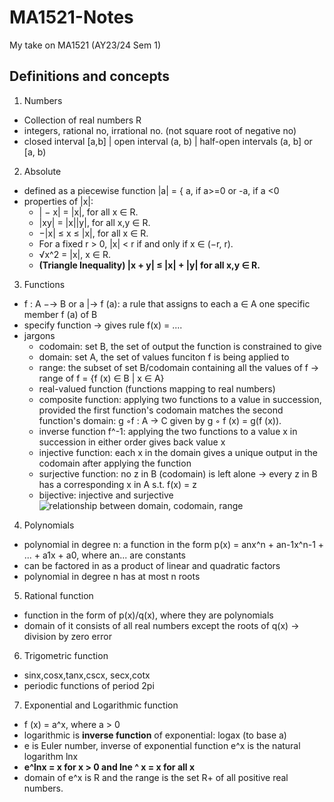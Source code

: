 # MA1521-Notes
My take on MA1521 (AY23/24 Sem 1)

## Definitions and concepts

1. Numbers
- Collection of real numbers R
- integers, rational no, irrational no. (not square root of negative no)
- closed interval [a,b] | open interval (a, b) | half-open intervals (a, b] or [a, b)

2. Absolute
- defined as a piecewise function |a| = { a, if a>=0 or -a, if a <0
- properties of |x|:
  - | − x| = |x|, for all x ∈ R.
  - |xy| = |x||y|, for all x,y ∈ R.
  - −|x| ≤ x ≤ |x|, for all x ∈ R.
  - For a fixed r > 0, |x| < r if and only if x ∈ (−r, r).
  - √x^2 = |x|, x ∈ R.
  - **(Triangle Inequality) |x + y| ≤ |x| + |y| for all x,y ∈ R.**
 
3. Functions
- f : A −→ B or a |→ f (a): a rule that assigns to each a ∈ A one specific member f (a) of B
- specify function -> gives rule f(x) = ....
- jargons
  - codomain: set B, the set of output the function is constrained to give 
  - domain: set A, the set of values funciton f is being applied to 
  - range: the subset of set B/codomain containing all the values of f -> range of f = {f (x) ∈ B | x ∈ A}
  - real-valued function (functions mapping to real numbers)
  - composite function: applying two functions to a value in succession, provided the first function's codomain matches the second function's domain:
g ◦f : A → C given by g ◦ f (x) = g(f (x)).
  - inverse function f^-1: applying the two functions to a value x in succession in either order gives back value x
  - injective function: each x in the domain gives a unique output in the codomain after applying the function
  - surjective function: no z in B (codomain) is left alone -> every z in B has a corresponding x in A s.t. f(x) = z
  - bijective: injective and surjective
![relationship between domain, codomain, range](https://en.wikipedia.org/wiki/Codomain#/media/File:Codomain2.SVG)

4. Polynomials
- polynomial in degree n: a function in the form p(x) = anx^n + an-1x^n-1 + ... + a1x + a0, where an... are constants
- can be factored in as a product of linear and quadratic factors
- polynomial in degree n has at most n roots

5. Rational function
- function in the form of p(x)/q(x), where they are polynomials
- domain of it consists of all real numbers except the roots of q(x) -> division by zero error

6. Trigometric function
- sinx,cosx,tanx,cscx, secx,cotx
- periodic functions of period 2pi

7. Exponential and Logarithmic function
- f (x) = a^x, where a > 0
- logarithmic is **inverse function** of exponential: logax (to base a)
- e is Euler number, inverse of exponential function e^x is the natural logarithm lnx
- **e^lnx = x for x > 0 and lne ^ x = x for all x**
- domain of e^x is R and the range is the set R+ of all positive real numbers.
